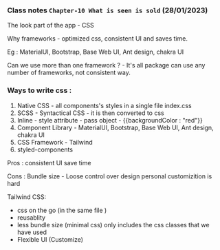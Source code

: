 ### Class notes `Chapter-10 What is seen is sold` (28/01/2023)

The look part of the app - CSS

Why frameworks  - optimized css, consistent UI and saves time.

Eg : MaterialUI, Bootstrap, Base Web UI, Ant design, chakra UI

Can we use more than one framework ? - It's all package can use any number of frameworks, not consistent way.
### Ways to write css :

1. Native CSS - all components's styles in a single file index.css
2. SCSS - Syntactical CSS - it is then converted to css 
3. Inline - style attribute - pass object - {{backgroundColor : "red"}}
4. Component Library - MaterialUI, Bootstrap, Base Web UI, Ant design, chakra UI
5. CSS Framework - Tailwind 
6. styled-components 

Pros : 
consistent UI
save time 

Cons : 
Bundle size - 
Loose control over design 
personal customizition is hard 

Tailwind CSS: 
- css on the go  (in the same file )
- reusablity 
- less bundle size (minimal css) only includes the css classes that we have used 
- Flexible UI (Customize)




